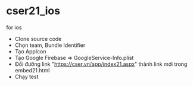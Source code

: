 # cser21_ios
for ios

- Clone source code
- Chọn team, Bundle Identifier
- Tạo AppIcon
- Tạo Google Firebase => GoogleService-Info.plist
- Đổi đường link "https://cser.vn/app/index21.aspx" thành link mới trong embed21.html 
- Chạy test
